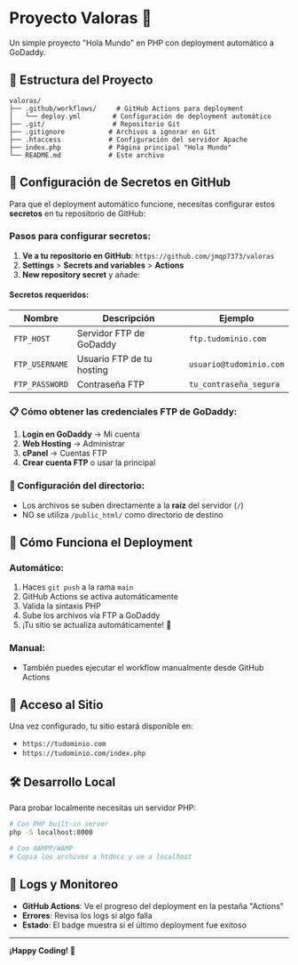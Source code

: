 # Proyecto Valoras 🚀

Un simple proyecto "Hola Mundo" en PHP con deployment automático a GoDaddy.

## 📁 Estructura del Proyecto

```
valoras/
├── .github/workflows/     # GitHub Actions para deployment
│   └── deploy.yml        # Configuración de deployment automático
├── .git/                 # Repositorio Git
├── .gitignore           # Archivos a ignorar en Git
├── .htaccess            # Configuración del servidor Apache
├── index.php            # Página principal "Hola Mundo"
└── README.md            # Este archivo
```

## 🔧 Configuración de Secretos en GitHub

Para que el deployment automático funcione, necesitas configurar estos **secretos** en tu repositorio de GitHub:

### Pasos para configurar secretos:

1. **Ve a tu repositorio en GitHub**: `https://github.com/jmqp7373/valoras`
2. **Settings** > **Secrets and variables** > **Actions**
3. **New repository secret** y añade:

#### Secretos requeridos:

| Nombre | Descripción | Ejemplo |
|--------|-------------|---------|
| `FTP_HOST` | Servidor FTP de GoDaddy | `ftp.tudominio.com` |
| `FTP_USERNAME` | Usuario FTP de tu hosting | `usuario@tudominio.com` |
| `FTP_PASSWORD` | Contraseña FTP | `tu_contraseña_segura` |

### 📋 Cómo obtener las credenciales FTP de GoDaddy:

1. **Login en GoDaddy** → Mi cuenta
2. **Web Hosting** → Administrar
3. **cPanel** → Cuentas FTP
4. **Crear cuenta FTP** o usar la principal

### 📁 Configuración del directorio:
- Los archivos se suben directamente a la **raíz** del servidor (`/`)
- NO se utiliza `/public_html/` como directorio de destino

## 🚀 Cómo Funciona el Deployment

### Automático:
1. Haces `git push` a la rama `main`
2. GitHub Actions se activa automáticamente
3. Valida la sintaxis PHP
4. Sube los archivos vía FTP a GoDaddy
5. ¡Tu sitio se actualiza automáticamente! 🎉

### Manual:
- También puedes ejecutar el workflow manualmente desde GitHub Actions

## 📱 Acceso al Sitio

Una vez configurado, tu sitio estará disponible en:
- `https://tudominio.com`
- `https://tudominio.com/index.php`

## 🛠️ Desarrollo Local

Para probar localmente necesitas un servidor PHP:

```bash
# Con PHP built-in server
php -S localhost:8000

# Con XAMPP/WAMP
# Copia los archivos a htdocs y ve a localhost
```

## 📝 Logs y Monitoreo

- **GitHub Actions**: Ve el progreso del deployment en la pestaña "Actions"
- **Errores**: Revisa los logs si algo falla
- **Estado**: El badge muestra si el último deployment fue exitoso

---

**¡Happy Coding! 🎈**